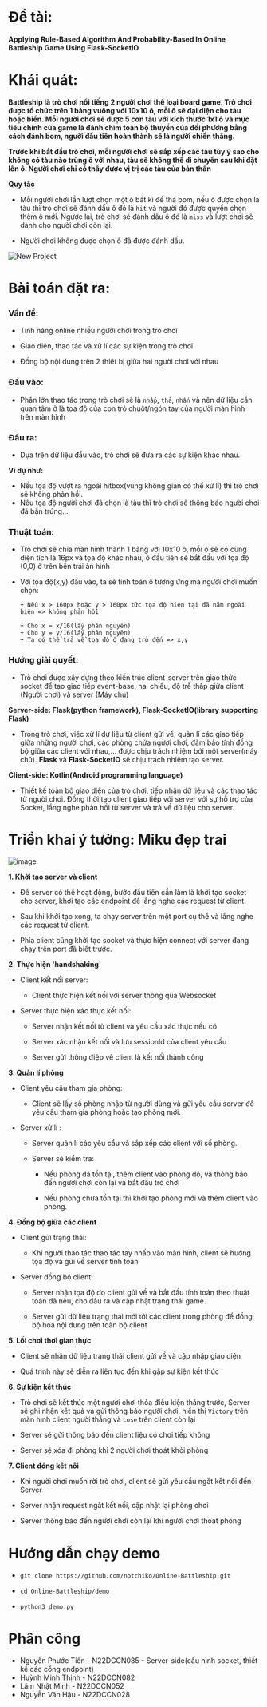 # Đề tài:
**Applying Rule-Based Algorithm And Probability-Based In Online Battleship Game Using Flask-SocketIO**
# Khái quát:
**Battleship là trò chơi nổi tiếng 2 người chơi thể loại board game. Trò chơi được tổ chức trên 1 bảng vuông với 10x10 ô, mỗi ô sẽ đại diện cho tàu hoặc biển. Mỗi người chơi sẽ được 5 con tàu với kích thước 1x1 ô và mục tiêu chính của game là đánh chìm toàn bộ thuyền của đối phương bằng cách đánh bom, người đầu tiên hoàn thành sẽ là người chiến thắng.**

**Trước khi bắt đầu trò chơi, mỗi người chơi sẽ sắp xếp các tàu tùy ý sao cho không có tàu nào trùng ô với nhau, tàu sẽ không thể di chuyển sau khi đặt lên ô. Người chơi chỉ có thấy được vị trị các tàu của bản thân**

**Quy tắc**

+ Mỗi người chơi lần lượt chọn một ô bất kì để thả bom, nếu ô được chọn là tàu thì trò chơi sẽ đánh dấu ô đó là `hit` và người đó được quyền chọn thêm ô mới. Ngược lại, trò chơi sẽ đánh dấu ô đó là `miss` và lượt chơi sẽ dành cho người chơi còn lại.

+ Người chơi không được chọn ô đã được đánh dấu.

![New Project](https://github.com/user-attachments/assets/46fa7fcd-b8e6-4438-9bde-d20e29372605)

# Bài toán đặt ra:
### Vấn đề:
+ Tính năng online nhiều người chơi trong trò chơi

+ Giao diện, thao tác và xử lí các sự kiện trong trò chơi

+ Đồng bộ nội dung trên 2 thiêt bị giữa hai người chơi với nhau

### Đầu vào:
+ Phần lớn thao tác trong trò chơi sẽ là `nhấp`, `thả`, `nhấn` và nên dữ liệu cần quan tâm ở là tọa độ của con trỏ chuột/ngón tay của người màn hình trên màn hình

### Đầu ra:
+ Dựa trên dữ liệu đầu vào, trò chơi sẽ đưa ra các sự kiện khác nhau.

**Ví dụ như:**

+ Nếu tọa độ vượt ra ngoài hitbox(vùng không gian có thể xử lí) thì trò chơi sẽ không phản hồi.
+ Nếu tọa độ người chơi đã chọn là tàu thì trò chơi sẽ thông báo người chơi đã bắn trúng...

### Thuật toán:

+ Trò chơi sẽ chia màn hình thành 1 bảng với 10x10 ô, mỗi ô sẽ có cùng diện tích là 16px và tọa độ khác nhau, ô đầu tiên sẽ bắt đầu với tọa độ (0,0) ở trên bên trái
àn hình
+ Với tọa độ(x,y) đầu vào, ta sẽ tính toán ô tương ứng mà người chơi muốn chọn:
  
      + Nếu x > 160px hoặc y > 160px tức tọa độ hiện tại đã nằm ngoài biên => không phản hồi

      + Cho x = x/16(lấy phần nguyên)
      + Cho y = y/16(lấy phần nguyên)
      + Ta có thể trả về tọa độ ô đang trỏ đến => x,y

### Hướng giải quyết:
+ Trò chơi được xây dựng theo kiến trúc client-server trên giao thức socket để tạo giao tiếp event-base, hai chiều, độ trễ thấp giữa client (Người chơi) và server (Máy chủ)

**Server-side: Flask(python framework), Flask-SocketIO(library supporting Flask)**
+ Trong trò chơi, việc xử lí dự liệu từ client gửi về, quản lí các giao tiếp giữa những người chơi, các phòng chứa người chơi, đảm bảo tính đồng bộ giữa các client với nhau,... được chịu trách nhiệm bới một server(máy chủ). **Flask** và **Flask-SocketIO** sẽ chịu trách nhiệm tạo server.
  
**Client-side: Kotlin(Android programming language)**
+ Thiết kế toàn bộ giao diện của trò chơi, tiếp nhận dữ liệu và các thao tác từ người chơi. Đồng thời tạo client giao tiếp với server với sự hỗ trợ của Socket, lắng nghe phản hồi từ server và trả về dữ liệu cho server. 
# Triển khai ý tưởng: Miku đẹp trai
![image](https://github.com/user-attachments/assets/53ec1e46-8451-4a81-bd91-bf257e8f36ae)

**1. Khởi tạo server và client**

+ Để server có thể hoạt động, bước đầu tiên cần làm là khởi tạo socket cho server, khởi tạo các endpoint để lắng nghe các request từ client.

+ Sau khi khởi tạo xong, ta chạy server trên một port cụ thể và lắng nghe các request từ client.

+ Phía client cũng khởi tạo socket và thực hiện connect với server đang chạy trên port đã biết trước.

**2. Thực hiện 'handshaking'**

+ Client kết nối server:
  
    + Client thực hiện kết nối với server thông qua Websocket
      
+ Server thực hiện xác thực kết nối:

    + Server nhận kết nối từ client và yêu cầu xác thực nếu có
  
    + Server xác nhận kết nối và lưu sessionId của client yêu cầu
  
    + Server gửi thông điệp về client là kết nối thành công

**3. Quản lí phòng**

+ Client yêu câu tham gia phòng:
    
    + Client sẽ lấy số phòng nhập từ người dùng và gửi yêu cầu server để yêu câu tham gia phòng hoặc tạo phòng mới.

+ Server xử lí :

    + Server quản lí các yêu cầu và sắp xếp các client với số phòng.
  
    + Server sẽ kiểm tra:
  
        + Nếu phòng đã tồn tại, thêm client vào phòng đó, và thông báo đến người chơi còn lại và bắt đầu trò chơi

        + Nếu phòng chưa tồn tại thì khởi tạo phòng mới và thêm client vào phòng.

**4. Đồng bộ giữa các client**

+ Client gửi trạng thái:

    + Khi người thao tác thao tác tay nhấp vào màn hình, client sẽ hướng tọa độ và gửi về server tính toán

+ Server đồng bộ client:

    + Server nhận tọa độ do client gửi về và bắt đầu tính toán theo thuật toán đã nêu, cho đầu ra và cập nhật trạng thái game.

    + Server gửi dữ liệu trạng thái mới tới các client trong phòng để đồng bộ hóa nội dung trên toàn bộ client
      
**5. Lối chơi thơì gian thực**

+ Client sẽ nhận dữ liệu trang thái client gửi về và cập nhập giao diện
 
+ Quá trình này sẽ diễn ra liên tục đến khi gặp sự kiện kết thúc
 
**6. Sự kiện kết thúc**

+ Trò chơi sẽ kết thúc một người chơi thỏa điều kiện thắng trước, Server sẽ ghi nhận kết quả và gửi thông báo người chơi, hiển thị `Victory` trên màn hình client người thắng và `Lose` trên client còn lại

+ Server sẽ gửi thông báo đến client liệu có chơi tiếp không

+ Server sẽ xóa đi phòng khi 2 người chơi thoát khỏi phòng

**7. Client đóng kết nối**

+ Khi người chơi muốn rời trò chơi, client sẽ gửi yêu cầu ngắt kết nối đến Server

+ Server nhận request ngắt kết nối, cập nhật lại phòng chơi

+ Server thông báo đến người chơi còn lại khi người chơi thoát phòng

# Hướng dẫn chạy demo
+ `git clone https://github.com/nptchiko/Online-Battleship.git`

+ `cd Online-Battleship/demo`

+ `python3 demo.py`

# Phân công
+ Nguyễn Phước Tiến - N22DCCN085 - Server-side(cấu hình socket, thiết kế các cổng endpoint)
+ Huỳnh Minh Thịnh - N22DCCN082
+ Lâm Nhật Minh - N22DCCN052
+ Nguyễn Văn Hậu - N22DCCN028
